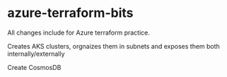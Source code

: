 # azure-terraform-bits
All changes include for Azure terraform practice.

Creates AKS clusters, orgnaizes them in subnets and exposes them both internally/externally

Create CosmosDB
